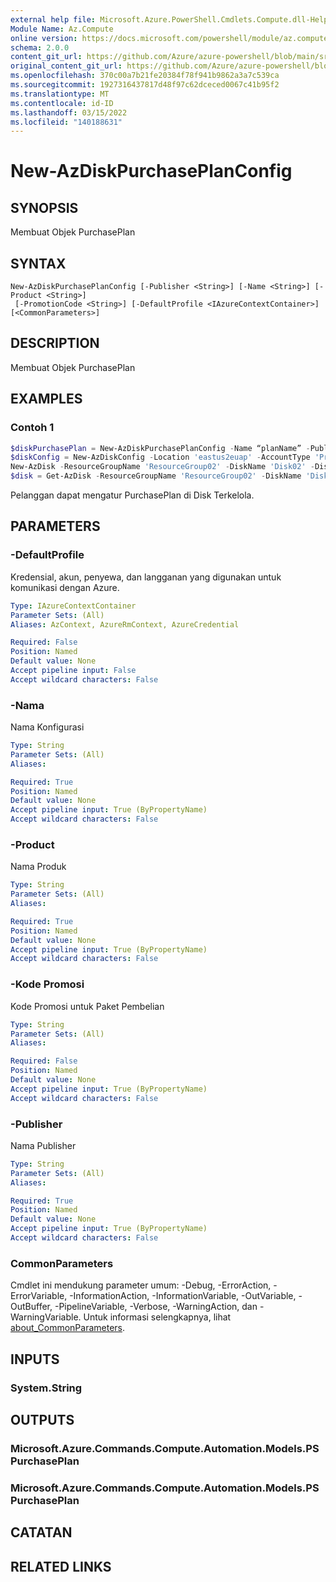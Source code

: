 ```yaml
---
external help file: Microsoft.Azure.PowerShell.Cmdlets.Compute.dll-Help.xml
Module Name: Az.Compute
online version: https://docs.microsoft.com/powershell/module/az.compute/new-azdiskpurchaseplanconfig.md
schema: 2.0.0
content_git_url: https://github.com/Azure/azure-powershell/blob/main/src/Compute/Compute/help/New-AzDiskPurchasePlanConfig.md
original_content_git_url: https://github.com/Azure/azure-powershell/blob/main/src/Compute/Compute/help/New-AzDiskPurchasePlanConfig.md
ms.openlocfilehash: 370c00a7b21fe20384f78f941b9862a3a7c539ca
ms.sourcegitcommit: 1927316437817d48f97c62dceced0067c41b95f2
ms.translationtype: MT
ms.contentlocale: id-ID
ms.lasthandoff: 03/15/2022
ms.locfileid: "140188631"
---
```

# New-AzDiskPurchasePlanConfig

## SYNOPSIS
Membuat Objek PurchasePlan

## SYNTAX

```
New-AzDiskPurchasePlanConfig [-Publisher <String>] [-Name <String>] [-Product <String>]
 [-PromotionCode <String>] [-DefaultProfile <IAzureContextContainer>] [<CommonParameters>]
```

## DESCRIPTION
Membuat Objek PurchasePlan

## EXAMPLES

### Contoh 1
```powershell
$diskPurchasePlan = New-AzDiskPurchasePlanConfig -Name “planName” -Publisher “planPublisher” -Product “planPorduct” -PromotionCode “planPromotionCode”
$diskConfig = New-AzDiskConfig -Location 'eastus2euap' -AccountType 'Premium_LRS' -CreateOption 'Empty' -DiskSizeGB 32 -PurchasePlan $diskPurchasePlan
New-AzDisk -ResourceGroupName 'ResourceGroup02' -DiskName 'Disk02' -Disk $diskConfig
$disk = Get-AzDisk -ResourceGroupName 'ResourceGroup02' -DiskName 'Disk02'
```

Pelanggan dapat mengatur PurchasePlan di Disk Terkelola.

## PARAMETERS

### -DefaultProfile
Kredensial, akun, penyewa, dan langganan yang digunakan untuk komunikasi dengan Azure.

```yaml
Type: IAzureContextContainer
Parameter Sets: (All)
Aliases: AzContext, AzureRmContext, AzureCredential

Required: False
Position: Named
Default value: None
Accept pipeline input: False
Accept wildcard characters: False
```

### -Nama
Nama Konfigurasi

```yaml
Type: String
Parameter Sets: (All)
Aliases:

Required: True
Position: Named
Default value: None
Accept pipeline input: True (ByPropertyName)
Accept wildcard characters: False
```

### -Product
Nama Produk

```yaml
Type: String
Parameter Sets: (All)
Aliases:

Required: True
Position: Named
Default value: None
Accept pipeline input: True (ByPropertyName)
Accept wildcard characters: False
```

### -Kode Promosi
Kode Promosi untuk Paket Pembelian

```yaml
Type: String
Parameter Sets: (All)
Aliases:

Required: False
Position: Named
Default value: None
Accept pipeline input: True (ByPropertyName)
Accept wildcard characters: False
```

### -Publisher
Nama Publisher

```yaml
Type: String
Parameter Sets: (All)
Aliases:

Required: True
Position: Named
Default value: None
Accept pipeline input: True (ByPropertyName)
Accept wildcard characters: False
```

### CommonParameters
Cmdlet ini mendukung parameter umum: -Debug, -ErrorAction, -ErrorVariable, -InformationAction, -InformationVariable, -OutVariable, -OutBuffer, -PipelineVariable, -Verbose, -WarningAction, dan -WarningVariable. Untuk informasi selengkapnya, lihat [about_CommonParameters](http://go.microsoft.com/fwlink/?LinkID=113216).

## INPUTS

### System.String

## OUTPUTS

### Microsoft.Azure.Commands.Compute.Automation.Models.PSPurchasePlan

### Microsoft.Azure.Commands.Compute.Automation.Models.PSPurchasePlan

## CATATAN

## RELATED LINKS
